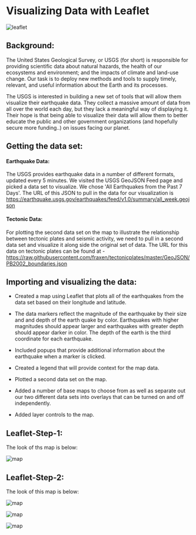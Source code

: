 # Visualizing Data with Leaflet

![leaflet](https://github.com/UoT-Bootcamp/Leaflet-Challenge/blob/master/Images/1-Logo.png)<br/>

## Background:

The United States Geological Survey, or USGS (for short) is responsible for providing scientific data about natural hazards, the health of our ecosystems and environment; and the impacts of climate and land-use change. Our task is to deploy new methods and tools to supply timely, relevant, and useful information about the Earth and its processes. 

The USGS is interested in building a new set of tools that will allow them visualize their earthquake data. They collect a massive amount of data from all over the world each day, but they lack a meaningful way of displaying it. Their hope is that being able to visualize their data will allow them to better educate the public and other government organizations (and hopefully secure more funding..) on issues facing our planet.

## Getting the data set:

#### Earthquake Data:

The USGS provides earthquake data in a number of different formats, updated every 5 minutes. We visited the USGS GeoJSON Feed page and picked a data set to visualize. We chose 'All Earthquakes from the Past 7 Days'. The URL of this JSON to pull in the data for our visualization is https://earthquake.usgs.gov/earthquakes/feed/v1.0/summary/all_week.geojson

#### Tectonic Data:

For plotting the second data set on the map to illustrate the relationship between tectonic plates and seismic activity, we need to pull in a second data set and visualize it along side the original set of data. The URL for this data on tectonic plates can be found at - https://raw.githubusercontent.com/fraxen/tectonicplates/master/GeoJSON/PB2002_boundaries.json


## Importing and visualizing the data:

* Created a map using Leaflet that plots all of the earthquakes from the data set based on their longitude and latitude.

* The data markers reflect the magnitude of the earthquake by their size and and depth of the earth quake by color. Earthquakes with higher magnitudes should appear larger and earthquakes with greater depth should appear darker in color. The depth of the earth is the third coordinate for each earthquake.

* Included popups that provide additional information about the earthquake when a marker is clicked.

* Created a legend that will provide context for the map data.

* Plotted a second data set on the map.

* Added a number of base maps to choose from as well as separate out our two different data sets into overlays that can be turned on and off independently.

* Added layer controls to the map.


## Leaflet-Step-1:

The look of ths map is below:

![map](https://github.com/UoT-Bootcamp/Leaflet-Challenge/blob/master/Leaflet-Step-1/screenshot/leaflet_1.png)


## Leaflet-Step-2:

The look of this map is below:

![map](https://github.com/UoT-Bootcamp/Leaflet-Challenge/blob/master/Leaflet-Step-2/screenshots/screenshot1.png)<br>

![map](https://github.com/UoT-Bootcamp/Leaflet-Challenge/blob/master/Leaflet-Step-2/screenshots/screenshot2.png)<br>

![map](https://github.com/UoT-Bootcamp/Leaflet-Challenge/blob/master/Leaflet-Step-2/screenshots/screenshot3.png)<br>









